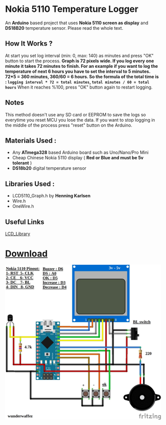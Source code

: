 # Nokia 5110 Temperature Logger
An **Arduino** based project that uses **Nokia 5110 screen as display** and **DS18B20** temperature sensor. Please read the whole text.

## How It Works ?
At start you set log interval (min: 0, max: 140) as minutes and press "OK" button to start the process.
**Graph is 72 pixels wide. If you log every one minute it takes 72 minutes to finish. For an example if you want to log the temperature of next 6 hours you have to set the interval to 5 minutes. 72*5 = 360 minutes, 360/60 = 6 hours. So the formula of the total time is : `logging interval * 72 = total minutes`, `total minutes / 60 = total hours`**
When it reaches %100, press "OK" button again to restart logging.

## Notes
This method doesn't use any SD card or EEPROM to save the logs so everytime you reset MCU you lose the data.
If you want to stop logging in the middle of the process press "reset" button on the Arduino.

## Materials Used :
- Any **ATmega328** based Arduino board such as Uno/Nano/Pro Mini
- Cheap Chinese Nokia 5110 display ( **Red or Blue and must be 5v tolerant** )
- **DS18b20** digital temperature sensor

## Libraries Used :
- LCD5110_Graph.h by **Henning Karlsen**
- Wire.h
- OneWire.h

## Useful Links

 [LCD_Library](http://www.rinkydinkelectronics.com/library.php?id=48)
 # [Download](https://github.com/Wunderwaffez/5110_temp_logger)

![Fritzing Schematic](connections.jpg)


